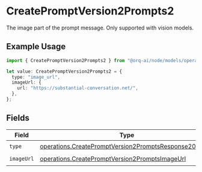 # CreatePromptVersion2Prompts2

The image part of the prompt message. Only supported with vision models.

## Example Usage

```typescript
import { CreatePromptVersion2Prompts2 } from "@orq-ai/node/models/operations";

let value: CreatePromptVersion2Prompts2 = {
  type: "image_url",
  imageUrl: {
    url: "https://substantial-conversation.net/",
  },
};
```

## Fields

| Field                                                                                                                          | Type                                                                                                                           | Required                                                                                                                       | Description                                                                                                                    |
| ------------------------------------------------------------------------------------------------------------------------------ | ------------------------------------------------------------------------------------------------------------------------------ | ------------------------------------------------------------------------------------------------------------------------------ | ------------------------------------------------------------------------------------------------------------------------------ |
| `type`                                                                                                                         | [operations.CreatePromptVersion2PromptsResponse200Type](../../models/operations/createpromptversion2promptsresponse200type.md) | :heavy_check_mark:                                                                                                             | N/A                                                                                                                            |
| `imageUrl`                                                                                                                     | [operations.CreatePromptVersion2PromptsImageUrl](../../models/operations/createpromptversion2promptsimageurl.md)               | :heavy_check_mark:                                                                                                             | N/A                                                                                                                            |